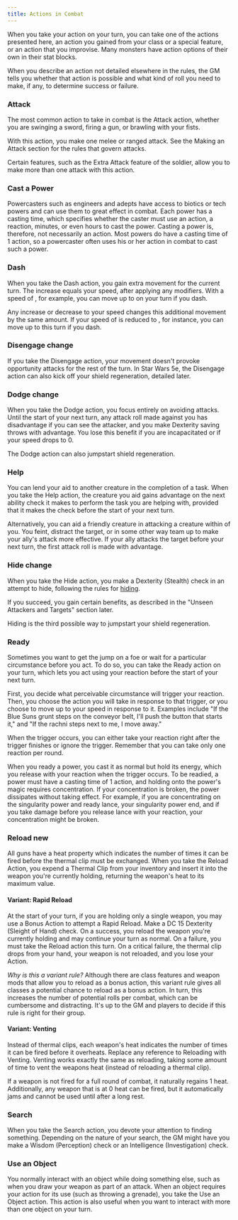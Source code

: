 ```yaml
---
title: Actions in Combat
---
```

When you take your action on your turn, you can take one of the actions presented here, an action you gained from your
class or a special feature, or an action that you improvise. Many monsters have action options of their own in their stat blocks.

When you describe an action not detailed elsewhere in the rules, the GM tells you whether that action is possible and
what kind of roll you need to make, if any, to determine success or failure.

### Attack
The most common action to take in combat is the Attack action, whether you are swinging a sword, firing a gun, or brawling
with your fists.

With this action, you make one melee or ranged attack. See the Making an Attack section for the rules that govern attacks.

Certain features, such as the Extra Attack feature of the soldier, allow you to make more than one attack with this action.

### Cast a Power
Powercasters such as engineers and adepts have access to biotics or tech powers and can use them to great effect in combat.
Each power has a casting time, which specifies whether the caster must use an action, a reaction, minutes, or even hours
to cast the power. Casting a power is, therefore, not necessarily an action. Most powers do have a casting time of 1 action,
so a powercaster often uses his or her action in combat to cast such a power.

### Dash
When you take the Dash action, you gain extra movement for the current turn. The increase equals your speed, after
applying any modifiers. With a speed of <me-distance length="30" />, for example, you can move up to <me-distance length="60" /> on your turn if you dash.

Any increase or decrease to your speed changes this additional movement by the same amount. If your speed of <me-distance length="30" />
is reduced to <me-distance length="10" />, for instance, you can move up to <me-distance length="20" /> this turn if you dash.

### Disengage <v-chip color="warning" text-color="black" small>change</v-chip>
If you take the Disengage action, your movement doesn't provoke opportunity attacks for the rest of the turn. In  Star Wars 5e,
the Disengage action can also kick off your shield regeneration, detailed later.

### Dodge <v-chip color="warning" text-color="black" small>change</v-chip>
When you take the Dodge action, you focus entirely on avoiding attacks. Until the start of your next turn, any attack
roll made against you has disadvantage if you can see the attacker, and you make Dexterity saving throws with advantage.
You lose this benefit if you are incapacitated or if your speed drops to 0.

The Dodge action can also jumpstart shield regeneration.

### Help
You can lend your aid to another creature in the completion of a task. When you take the Help action, the creature you
aid gains advantage on the next ability check it makes to perform the task you are helping with, provided that it makes
the check before the start of your next turn.

Alternatively, you can aid a friendly creature in attacking a creature within <me-distance length="5" /> of you. You feint, distract the
target, or in some other way team up to make your ally's attack more effective. If your ally attacks the target before
your next turn, the first attack roll is made with advantage.

### Hide <v-chip color="warning" text-color="black" small>change</v-chip>
When you take the Hide action, you make a Dexterity (Stealth) check in an attempt to hide, following the rules for
[hiding](/manual/using-ability-scores#dexterity).

If you succeed, you gain certain benefits, as described in the "Unseen Attackers and Targets" section later.

Hiding is the third possible way to jumpstart your shield regeneration.



### Ready
Sometimes you want to get the jump on a foe or wait for a particular circumstance before you act. To do so, you can take
the Ready action on your turn, which lets you act using your reaction before the start of your next turn.

First, you decide what perceivable circumstance will trigger your reaction. Then, you choose the action you will take in
response to that trigger, or you choose to move up to your speed in response to it. Examples include "If the Blue Suns grunt steps
on the conveyor belt, I'll push the button that starts it," and "If the rachni steps next to me, I move away."

When the trigger occurs, you can either take your reaction right after the trigger finishes or ignore the trigger. Remember
that you can take only one reaction per round.

When you ready a power, you cast it as normal but hold its energy, which you release with your reaction when the trigger
occurs. To be readied, a power must have a casting time of 1 action, and holding onto the power's magic requires
concentration. If your concentration is broken, the power dissipates without taking effect. For example, if you are
concentrating on the singularity power and ready lance, your singularity power end, and if you take damage before you
release lance with your reaction, your concentration might be broken.



### Reload <v-chip color="info" small>new</v-chip>
All guns have a heat property which indicates the number of times it can be fired before the thermal clip must be exchanged.
When you take the Reload Action, you expend a Thermal Clip from your inventory and insert it into the weapon you're currently
holding, returning the weapon's heat to its maximum value.

#### Variant: Rapid Reload
At the start of your turn, if you are holding only a single weapon, you may use a Bonus Action to attempt a Rapid Reload.
Make a DC 15 Dexterity (Sleight of Hand) check. On a success, you reload the weapon you're currently holding and may continue your turn as normal.
On a failure, you must take the Reload action this turn. On a critical failure, the thermal clip drops from your hand,
your weapon is not reloaded, and you lose your Action.

*Why is this a variant rule?* Although there are class features and weapon mods that allow you to reload as a bonus action,
this variant rule gives all classes a potential chance to reload as a bonus action. In turn, this increases the number of
potential rolls per combat, which can be cumbersome and distracting. It's up to the GM and players to decide if this rule
is right for their group.

#### Variant: Venting
Instead of thermal clips, each weapon's heat indicates the number of times it can be fired before it overheats. Replace
any reference to Reloading with Venting. Venting works exactly the same as reloading, taking some amount of time to vent
the weapons heat (instead of reloading a thermal clip).

If a weapon is not fired for a full round of combat, it naturally regains 1 heat. Additionally, any weapon that is at 0
heat can be fired, but it automatically jams and cannot be used until after a long rest.





### Search
When you take the Search action, you devote your attention to finding something. Depending on the nature of your search,
the GM might have you make a Wisdom (Perception) check or an Intelligence (Investigation) check.



### Use an Object
You normally interact with an object while doing something else, such as when you draw your weapon as part of an attack.
When an object requires your action for its use (such as throwing a grenade), you take the Use an Object action.
This action is also useful when you want to interact with more than one object on your turn.

<me-source-reference pages="91-92"></me-source-reference>
